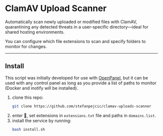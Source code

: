 # ClamAV Upload Scanner

Automatically scan newly uploaded or modified files with ClamAV, quarantining any detected threats in a user-specific directory—ideal for shared hosting environments.

You can configure which file extensions to scan and specify folders to monitor for changes.

-----

## Install

This script was initially developed for use with [OpenPanel](https://openpanel.com), but it can be used with any control panel as long as you provide a list of paths to monitor (Docker and inotify will be installed).


1. clone this repo:
   ```bash
   git clone https://github.com/stefanpejcic/clamav-uploads-scanner
   ```
2. enter 📁, set extensions in `extensions.txt` file and paths in `domains.list`.
3. install the service by running:
   ```bash
   bash install.sh
   ```


